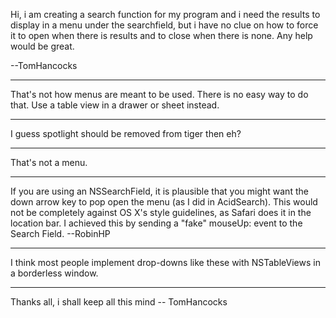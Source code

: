 Hi, i am creating a search function for my program and i need the results to display in a menu under the searchfield, but i have no clue on how to force it to open when there is results and to close when there is none. Any help would be great.

--TomHancocks

----

That's not how menus are meant to be used. There is no easy way to do that. Use a table view in a drawer or sheet instead.

----

I guess spotlight should be removed from tiger then eh?

----

That's not a menu.

----

If you are using an NSSearchField, it is plausible that you might want the down arrow key to pop open the menu (as I did in AcidSearch). This would not be completely against OS X's style guidelines, as Safari does it in the location bar. I achieved this by sending a "fake" mouseUp: event to the Search Field. --RobinHP

----

I think most people implement drop-downs like these with NSTableViews in a borderless window.

----

Thanks all, i shall keep all this mind -- TomHancocks
